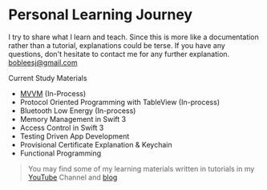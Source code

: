 # Personal Learning Journey
I try to share what I learn and teach. Since this is more like a documentation rather than a tutorial, explanations could be terse. If you have any questions, don't hesitate to contact me for any further explanation. bobleesj@gmail.com

Current Study Materials 
 * [MVVM](https://github.com/bobleesj/Bob_Learning_Journey/blob/master/Bluetooth_Low_Energy.md) (In-Process)
 * Protocol Oriented Programming with TableView (In-process)
 * Bluetooth Low Energy (In-process)
 * Memory Management in Swift 3 
 * Access Control in Swift 3 
 * Testing Driven App Development
 * Provisional Certificate Explanation & Keychain 
 * Functional Programming 

> You may find some of my learning materials written in tutorials in my [YouTube](https://youtube.com/bobthedeveloper) Channel and [blog](https://medium.com/@bobleesj)


